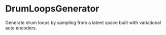 # DrumLoopsGenerator
Generate drum loops by sampling from a latent space built with variational auto encoders.

